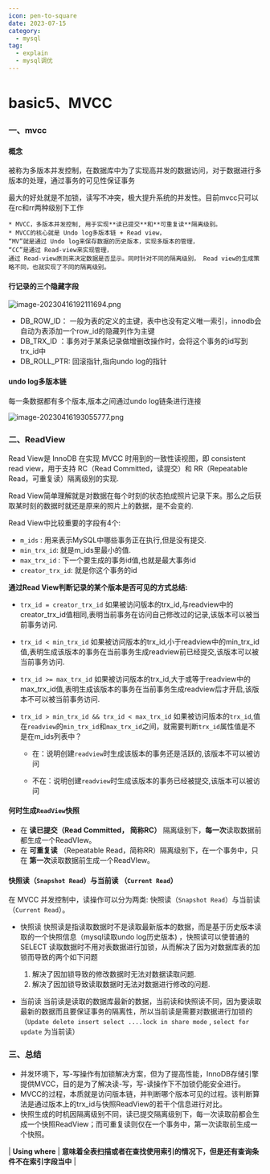 ```yaml
---
icon: pen-to-square
date: 2023-07-15
category:
  - mysql
tag:
  - explain
  - mysql调优
---
```


# basic5、MVCC



### 一、mvcc



#### 概念

被称为多版本并发控制，在数据库中为了实现高并发的数据访问，对于数据进行多版本的处理，通过事务的可见性保证事务

最大的好处就是不加锁，读写不冲突，极大提升系统的并发性。目前mvcc只可以在rc和rr两种级别下工作

```
* MVCC，多版本并发控制, 用于实现**读已提交**和**可重复读**隔离级别。
* MVCC的核心就是 Undo log多版本链 + Read view，
“MV”就是通过 Undo log来保存数据的历史版本，实现多版本的管理，
“CC”是通过 Read-view来实现管理，
通过 Read-view原则来决定数据是否显示。同时针对不同的隔离级别， Read view的生成策略不同，也就实现了不同的隔离级别。
```

#### 行记录的三个隐藏字段

![image-20230416192111694.png](https://s2.loli.net/2023/04/22/tQedqUhPokiJpXw.png)

- DB_ROW_ID：  一般为表的定义的主键，表中也没有定义唯一索引，innodb会自动为表添加一个row_id的隐藏列作为主键
- DB_TRX_ID ：事务对于某条记录做增删改操作时，会将这个事务的id写到trx_id中
- DB_ROLL_PTR: 回滚指针,指向undo log的指针

#### undo log多版本链

每一条数据都有多个版本,版本之间通过undo log链条进行连接

![image-20230416193055777.png](https://s2.loli.net/2023/04/22/mvyo8qjAarbfNzR.png)

### 二、ReadView

Read View是 InnoDB 在实现 MVCC 时用到的一致性读视图，即 consistent read view，用于支持 RC（Read Committed，读提交）和 RR（Repeatable Read，可重复读）隔离级别的实现.

Read View简单理解就是对数据在每个时刻的状态拍成照片记录下来。那么之后获取某时刻的数据时就还是原来的照片上的数据，是不会变的.

Read View中比较重要的字段有4个:

* `m_ids` : 用来表示MySQL中哪些事务正在执行,但是没有提交.
* `min_trx_id`: 就是m_ids里最小的值.
* `max_trx_id` : 下一个要生成的事务id值,也就是最大事务id
* `creator_trx_id`: 就是你这个事务的id

**通过Read View判断记录的某个版本是否可见的方式总结:**

* `trx_id = creator_trx_id`
  如果被访问版本的trx_id,与readview中的creator_trx_id值相同,表明当前事务在访问自己修改过的记录,该版本可以被当前事务访问.
  
* `trx_id < min_trx_id`
  如果被访问版本的trx_id,小于readview中的min_trx_id值,表明生成该版本的事务在当前事务生成readview前已经提交,该版本可以被当前事务访问.
  
* `trx_id >= max_trx_id`
  如果被访问版本的trx_id,大于或等于readview中的max_trx_id值,表明生成该版本的事务在当前事务生成readview后才开启,该版本不可以被当前事务访问.
  
* `trx_id > min_trx_id && trx_id < max_trx_id`
  如果被访问版本的`trx_id`,值在`readview`的`min_trx_id`和`max_trx_id`之间，就需要判断`trx_id`属性值是不是在m_ids列表中？
  * 在：说明创建`readview`时生成该版本的事务还是活跃的,该版本不可以被访问
  
  * 不在：说明创建`readview`时生成该版本的事务已经被提交,该版本可以被访问
  
    

#### 何时生成`ReadView`快照

* 在 **读已提交（Read Committed， 简称RC）** 隔离级别下，**每一次**读取数据前都生成一个ReadVIew。
* 在 **可重复读** （Repeatable Read，简称RR）隔离级别下，在一个事务中，只在 **第一次**读取数据前生成一个ReadVIew。

#### 快照读（`Snapshot Read`）与当前读 （`Current Read`）

在 MVCC 并发控制中，读操作可以分为两类: 快照读（`Snapshot Read`）与当前读 （`Current Read`）。

* 快照读
  快照读是指读取数据时不是读取最新版本的数据，而是基于历史版本读取的一个快照信息（mysql读取undo log历史版本) ，快照读可以使普通的SELECT 读取数据时不用对表数据进行加锁，从而解决了因为对数据库表的加锁而导致的两个如下问题
  1. 解决了因加锁导致的修改数据时无法对数据读取问题.
  2. 解决了因加锁导致读取数据时无法对数据进行修改的问题.
  
* 当前读
  当前读是读取的数据库最新的数据，当前读和快照读不同，因为要读取最新的数据而且要保证事务的隔离性，所以当前读是需要对数据进行加锁的（`Update delete insert select ....lock in share mode`   , `select for update` 为当前读）
  
  

### 三、总结

* 并发环境下，写-写操作有加锁解决方案，但为了提高性能，InnoDB存储引擎提供MVCC，目的是为了解决读-写，写-读操作下不加锁仍能安全进行。
* MVCC的过程，本质就是访问版本链，并判断哪个版本可见的过程。该判断算法是通过版本上的trx_id与快照ReadView的若干个信息进行对比。
* 快照生成的时机因隔离级别不同，读已提交隔离级别下，每一次读取前都会生成一个快照ReadView；而可重复读则仅在一个事务中，第一次读取前生成一个快照。



| **Using where**           | **意味着全表扫描或者在查找使用索引的情况下，但是还有查询条件不在索引字段当中** |